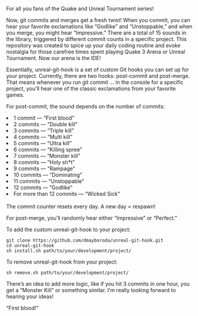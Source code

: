 For all you fans of the Quake and Unreal Tournament series!

Now, git commits and merges get a fresh twist! When you commit, you can hear your favorite exclamations like “Godlike” and “Unstoppable,” and when you merge, you might hear “Impressive.” There are a total of 15 sounds in the library, triggered by different commit counts in a specific project. This repository was created to spice up your daily coding routine and evoke nostalgia for those carefree times spent playing Quake 3 Arena or Unreal Tournament. Now our arena is the IDE!

Essentially, unreal-git-hook is a set of custom Git hooks you can set up for your project. Currently, there are two hooks: post-commit and post-merge. That means whenever you run git commit ... in the console for a specific project, you’ll hear one of the classic exclamations from your favorite games.

For post-commit, the sound depends on the number of commits:

<li> 1 commit — “First blood”</li>
<li> 2 commits — “Double kill”</li>
<li> 3 commits — “Triple kill”</li>
<li> 4 commits — “Multi kill” </li>
<li> 5 commits — “Ultra kill” </li>
<li> 6 commits — “Killing spree” </li>
<li> 7 commits — “Monster kill” </li>
<li> 8 commits — “Holy sh*t”</li>
<li> 9 commits — “Rampage” </li>
<li> 10 commits — “Dominating” </li>
<li> 11 commits — “Unstoppable” </li>
<li> 12 commits — “Godlike” </li>
<li> For more than 12 commits — “Wicked Sick” </li>
<br>
The commit counter resets every day. A new day = respawn!

For post-merge, you’ll randomly hear either “Impressive” or “Perfect.”

To add the custom unreal-git-hook to your project:
```
git clone https://github.com/dmayboroda/unreal-git-hook.git
cd unreal-git-hook
sh install.sh path/to/your/development/project/
```

To remove unreal-git-hook from your project:
```
sh remove.sh path/to/your/development/project/
```
There’s an idea to add more logic, like if you hit 3 commits in one hour, you get a “Monster Kill” or something similar. I’m really looking forward to hearing your ideas!

“First blood!”
